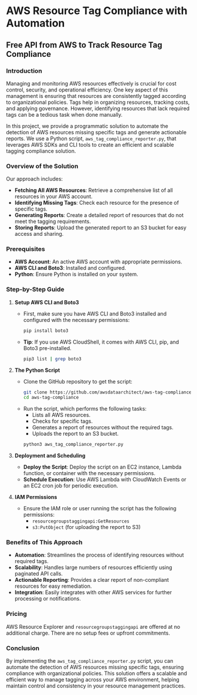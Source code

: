 # AWS Resource Tag Compliance with Automation

## Free API from AWS to Track Resource Tag Compliance

### Introduction

Managing and monitoring AWS resources effectively is crucial for cost control, security, and operational efficiency. One key aspect of this management is ensuring that resources are consistently tagged according to organizational policies. Tags help in organizing resources, tracking costs, and applying governance. However, identifying resources that lack required tags can be a tedious task when done manually.

In this project, we provide a programmatic solution to automate the detection of AWS resources missing specific tags and generate actionable reports. We use a Python script, `aws_tag_compliance_reporter.py`, that leverages AWS SDKs and CLI tools to create an efficient and scalable tagging compliance solution.

### Overview of the Solution

Our approach includes:
- **Fetching All AWS Resources**: Retrieve a comprehensive list of all resources in your AWS account.
- **Identifying Missing Tags**: Check each resource for the presence of specific tags.
- **Generating Reports**: Create a detailed report of resources that do not meet the tagging requirements.
- **Storing Reports**: Upload the generated report to an S3 bucket for easy access and sharing.

### Prerequisites

- **AWS Account**: An active AWS account with appropriate permissions.
- **AWS CLI and Boto3**: Installed and configured.
- **Python**: Ensure Python is installed on your system.

### Step-by-Step Guide

1. **Setup AWS CLI and Boto3**
   - First, make sure you have AWS CLI and Boto3 installed and configured with the necessary permissions:
     ```bash
     pip install boto3
     ```
   - **Tip**: If you use AWS CloudShell, it comes with AWS CLI, pip, and Boto3 pre-installed.
     ```bash
     pip3 list | grep boto3
     ```

2. **The Python Script**
   - Clone the GitHub repository to get the script:
     ```bash
     git clone https://github.com/awsdataarchitect/aws-tag-compliance.git
     cd aws-tag-compliance
     ```
   - Run the script, which performs the following tasks:
     - Lists all AWS resources.
     - Checks for specific tags.
     - Generates a report of resources without the required tags.
     - Uploads the report to an S3 bucket.
     ```bash
     python3 aws_tag_compliance_reporter.py
     ```

3. **Deployment and Scheduling**
   - **Deploy the Script**: Deploy the script on an EC2 instance, Lambda function, or container with the necessary permissions.
   - **Schedule Execution**: Use AWS Lambda with CloudWatch Events or an EC2 cron job for periodic execution.

4. **IAM Permissions**
   - Ensure the IAM role or user running the script has the following permissions:
     - `resourcegroupstaggingapi:GetResources`
     - `s3:PutObject` (for uploading the report to S3)

### Benefits of This Approach

- **Automation**: Streamlines the process of identifying resources without required tags.
- **Scalability**: Handles large numbers of resources efficiently using paginated API calls.
- **Actionable Reporting**: Provides a clear report of non-compliant resources for easy remediation.
- **Integration**: Easily integrates with other AWS services for further processing or notifications.

### Pricing

AWS Resource Explorer and `resourcegroupstaggingapi` are offered at no additional charge. There are no setup fees or upfront commitments.

### Conclusion

By implementing the `aws_tag_compliance_reporter.py` script, you can automate the detection of AWS resources missing specific tags, ensuring compliance with organizational policies. This solution offers a scalable and efficient way to manage tagging across your AWS environment, helping maintain control and consistency in your resource management practices.
